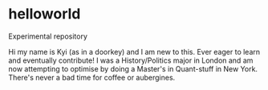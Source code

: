 # helloworld
Experimental repository

Hi my name is Kyi (as in a doorkey) and I am new to this. Ever eager to learn and eventually contribute! I was a History/Politics major in London and am now attempting to optimise by doing a Master's in Quant-stuff in New York. There's never a bad time for coffee or aubergines. 
